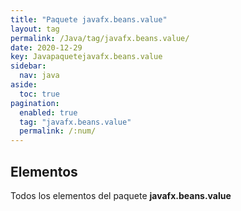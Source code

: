 ```yaml
---
title: "Paquete javafx.beans.value"
layout: tag
permalink: /Java/tag/javafx.beans.value/
date: 2020-12-29
key: Javapaquetejavafx.beans.value
sidebar: 
  nav: java
aside: 
  toc: true
pagination: 
  enabled: true
  tag: "javafx.beans.value"
  permalink: /:num/
---
```


<h2>Elementos</h2>
Todos los elementos del paquete <strong>javafx.beans.value</strong>

